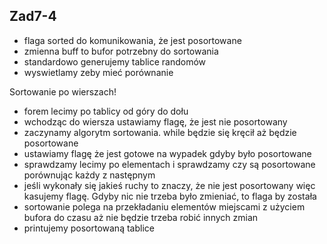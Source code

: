 ## Zad7-4

- flaga sorted do komunikowania, że jest posortowane
- zmienna buff to bufor potrzebny do sortowania
- standardowo generujemy tablice randomów 
- wyswietlamy zeby mieć porównanie

Sortowanie po wierszach!
- forem lecimy po tablicy od góry do dołu
- wchodząc do wiersza ustawiamy flagę, że jest nie posortowany
- zaczynamy algorytm sortowania. while będzie się kręcił aż będzie posortowane
- ustawiamy flagę że jest gotowe na wypadek gdyby było posortowane
- sprawdzamy lecimy po elementach i sprawdzamy czy są posortowane porównując każdy z następnym
- jeśli wykonały się jakieś ruchy to znaczy, że nie jest posortowany więc kasujemy flagę. Gdyby nic nie trzeba było zmieniać, to flaga by została
- sortowanie polega na przekładaniu elementów miejscami z użyciem bufora do czasu aż nie będzie trzeba robić innych zmian
- printujemy posortowaną tablice
